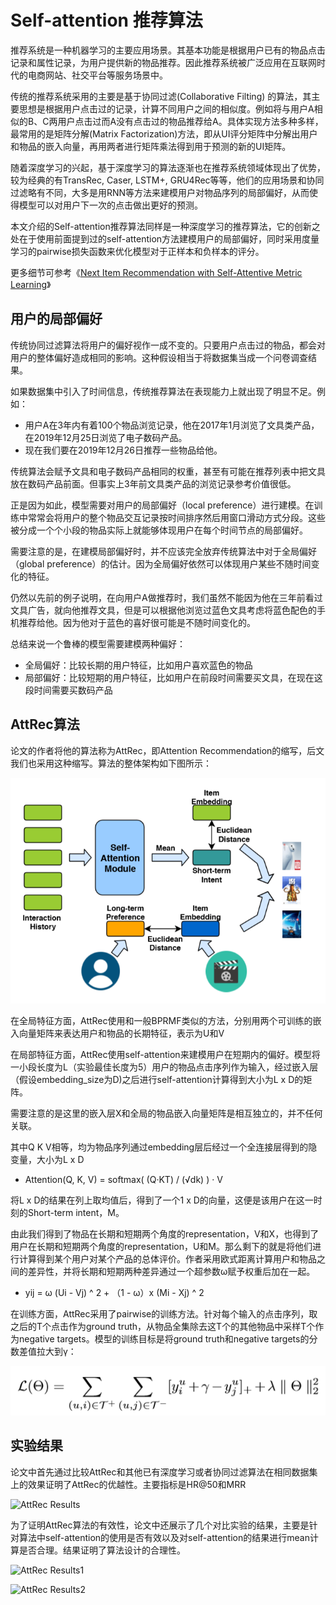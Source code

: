 # Self-attention 推荐算法

推荐系统是一种机器学习的主要应用场景。其基本功能是根据用户已有的物品点击记录和属性记录，为用户提供新的物品推荐。因此推荐系统被广泛应用在互联网时代的电商网站、社交平台等服务场景中。

传统的推荐系统采用的主要是基于协同过滤\(Collaborative Filting\) 的算法，其主要思想是根据用户点击过的记录，计算不同用户之间的相似度。例如将与用户A相似的B、C两用户点击过而A没有点击过的物品推荐给A。具体实现方法多种多样，最常用的是矩阵分解\(Matrix Factorization\)方法，即从UI评分矩阵中分解出用户和物品的嵌入向量，再用两者进行矩阵乘法得到用于预测的新的UI矩阵。

随着深度学习的兴起，基于深度学习的算法逐渐也在推荐系统领域体现出了优势，较为经典的有TransRec, Caser, LSTM+, GRU4Rec等等，他们的应用场景和协同过滤略有不同，大多是用RNN等方法来建模用户对物品序列的局部偏好，从而使得模型可以对用户下一次的点击做出更好的预测。

本文介绍的Self-attention推荐算法同样是一种深度学习的推荐算法，它的创新之处在于使用前面提到过的self-attention方法建模用户的局部偏好，同时采用度量学习的pairwise损失函数来优化模型对于正样本和负样本的评分。

更多细节可参考《[Next Item Recommendation with Self-Attentive Metric Learning](https://arxiv.org/pdf/1808.06414)》

## 用户的局部偏好

传统协同过滤算法将用户的偏好视作一成不变的。只要用户点击过的物品，都会对用户的整体偏好造成相同的影响。这种假设相当于将数据集当成一个问卷调查结果。

如果数据集中引入了时间信息，传统推荐算法在表现能力上就出现了明显不足。例如：

* 用户A在3年内有着100个物品浏览记录，他在2017年1月浏览了文具类产品，在2019年12月25日浏览了电子数码产品。
* 现在我们要在2019年12月26日推荐一些物品给他。

传统算法会赋予文具和电子数码产品相同的权重，甚至有可能在推荐列表中把文具放在数码产品前面。但事实上3年前文具类产品的浏览记录参考价值很低。

正是因为如此，模型需要对用户的局部偏好（local preference）进行建模。在训练中常常会将用户的整个物品交互记录按时间排序然后用窗口滑动方式分段。这些被分成一个个小段的物品实际上就能够体现用户在每个时间节点的局部偏好。

需要注意的是，在建模局部偏好时，并不应该完全放弃传统算法中对于全局偏好（global preference）的估计。因为全局偏好依然可以体现用户某些不随时间变化的特征。

仍然以先前的例子说明，在向用户A做推荐时，我们虽然不能因为他在三年前看过文具广告，就向他推荐文具，但是可以根据他浏览过蓝色文具考虑将蓝色配色的手机推荐给他。因为他对于蓝色的喜好很可能是不随时间变化的。

总结来说一个鲁棒的模型需要建模两种偏好：

* 全局偏好：比较长期的用户特征，比如用户喜欢蓝色的物品
* 局部偏好：比较短期的用户特征，比如用户在前段时间需要买文具，在现在这段时间需要买数码产品

## AttRec算法

论文的作者将他的算法称为AttRec，即Attention Recommendation的缩写，后文我们也采用这种缩写。算法的整体架构如下图所示：

![AttRec](../.gitbook/assets/attRec.png)

在全局特征方面，AttRec使用和一般BPRMF类似的方法，分别用两个可训练的嵌入向量矩阵来表达用户和物品的长期特征，表示为U和V

在局部特征方面，AttRec使用self-attention来建模用户在短期内的偏好。模型将一小段长度为L（实验最佳长度为5）用户的物品点击序列作为输入，经过嵌入层（假设embedding\_size为D\)之后进行self-attention计算得到大小为L x D的矩阵。

需要注意的是这里的嵌入层X和全局的物品嵌入向量矩阵是相互独立的，并不任何关联。

其中Q K V相等，均为物品序列通过embedding层后经过一个全连接层得到的隐变量，大小为L x D

* Attention\(Q, K, V\) = softmax\( \(Q·KT\) / \(√dk\) \) · V

将L x D的结果在列上取均值后，得到了一个1 x D的向量，这便是该用户在这一时刻的Short-term intent，M。

由此我们得到了物品在长期和短期两个角度的representation，V和X，也得到了用户在长期和短期两个角度的representation，U和M。那么剩下的就是将他们进行计算得到某个用户对某个产品的总体评价。作者采用欧式距离计算用户和物品之间的差异性，并将长期和短期两种差异通过一个超参数ω赋予权重后加在一起。

* yij = ω \(Ui - Vj\) ^ 2 + （1 - ω）x \(Mi - Xj\) ^ 2

在训练方面，AttRec采用了pairwise的训练方法。针对每个输入的点击序列，取之后的T个点击作为ground truth，从物品全集除去这T个的其他物品中采样T个作为negative targets。模型的训练目标是将ground truth和negative targets的分数差值拉大到γ：

![AttRec loss](../.gitbook/assets/attRec_loss.png)

## 实验结果

论文中首先通过比较AttRec和其他已有深度学习或者协同过滤算法在相同数据集上的效果证明了AttRec的优越性。主要指标是HR@50和MRR

![AttRec Results](https://github.com/fff455/tech-share/tree/086252b9de3eb937d49342d555578ba0f3d3558a/MachineLearning/images/AttRec_results.png)

为了证明AttRec算法的有效性，论文中还展示了几个对比实验的结果，主要是针对算法中self-attention的使用是否有效以及对self-attention的结果进行mean计算是否合理。结果证明了算法设计的合理性。

![AttRec Results1](https://github.com/fff455/tech-share/tree/086252b9de3eb937d49342d555578ba0f3d3558a/MachineLearning/images/AttRec_results1.png)

![AttRec Results2](https://github.com/fff455/tech-share/tree/086252b9de3eb937d49342d555578ba0f3d3558a/MachineLearning/images/AttRec_results2.png)

